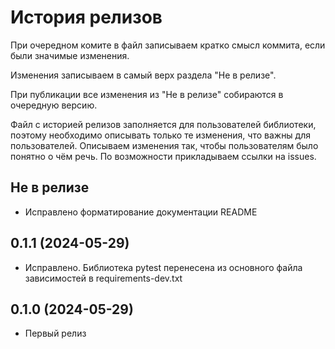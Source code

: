 История релизов
===============

При очередном комите в файл записываем кратко смысл коммита, если были значимые изменения.

Изменения записываем в самый верх раздела "Не в релизе".

При публикации все изменения из "Не в релизе" собираются в очередную версию.

Файл с историей релизов заполняется для пользователей библиотеки, поэтому необходимо описывать только те изменения, что важны для пользователей. Описываем изменения так, чтобы пользователям было понятно о чём речь. По возможности прикладываем ссылки на issues.


Не в релизе
------------------------

- Исправлено форматирование документации README


0.1.1 (2024-05-29)
------------------------

- Исправлено. Библиотека pytest перенесена из основного файла зависимостей в requirements-dev.txt 


0.1.0 (2024-05-29)
------------------------

- Первый релиз
